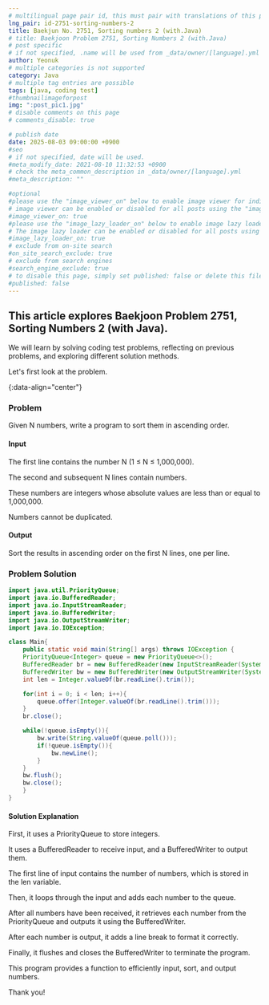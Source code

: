 ```yaml
---
# multilingual page pair id, this must pair with translations of this page. (This name must be unique)
lng_pair: id-2751-sorting-numbers-2
title: Baekjun No. 2751, Sorting numbers 2 (with.Java)
# title: Baekjoon Problem 2751, Sorting Numbers 2 (with.Java)
# post specific
# if not specified, .name will be used from _data/owner/[language].yml
author: Yeonuk
# multiple categories is not supported
category: Java
# multiple tag entries are possible
tags: [java, coding test]
#thumbnailimageforpost
img: ":post_pic1.jpg"
# disable comments on this page
# comments_disable: true

# publish date
date: 2025-08-03 09:00:00 +0900
#seo
# if not specified, date will be used.
#meta_modify_date: 2021-08-10 11:32:53 +0900
# check the meta_common_description in _data/owner/[language].yml
#meta_description: ""

#optional
#please use the "image_viewer_on" below to enable image viewer for individual pages or posts (_posts/ or [language]/_posts folders).
# image viewer can be enabled or disabled for all posts using the "image_viewer_posts: true" setting in _data/conf/main.yml.
#image_viewer_on: true
#please use the "image_lazy_loader_on" below to enable image lazy loader for individual pages or posts (_posts/ or [language]/_posts folders).
# The image lazy loader can be enabled or disabled for all posts using the "image_lazy_loader_posts: true" setting in _data/conf/main.yml.
#image_lazy_loader_on: true
# exclude from on-site search
#on_site_search_exclude: true
# exclude from search engines
#search_engine_exclude: true
# to disable this page, simply set published: false or delete this file
#published: false
---
```


<!-- outline-start -->

## This article explores Baekjoon Problem 2751, Sorting Numbers 2 (with Java).

We will learn by solving coding test problems, reflecting on previous problems, and exploring different solution methods.

Let's first look at the problem.

{:data-align="center"}

<!-- outline-end -->

### Problem

Given N numbers, write a program to sort them in ascending order.

#### Input

The first line contains the number N (1 ≤ N ≤ 1,000,000).

The second and subsequent N lines contain numbers.

These numbers are integers whose absolute values are less than or equal to 1,000,000.

Numbers cannot be duplicated.

#### Output

Sort the results in ascending order on the first N lines, one per line.

### Problem Solution

```java
import java.util.PriorityQueue;
import java.io.BufferedReader;
import java.io.InputStreamReader;
import java.io.BufferedWriter;
import java.io.OutputStreamWriter;
import java.io.IOException;

class Main{
    public static void main(String[] args) throws IOException {
    PriorityQueue<Integer> queue = new PriorityQueue<>();
    BufferedReader br = new BufferedReader(new InputStreamReader(System.in));
    BufferedWriter bw = new BufferedWriter(new OutputStreamWriter(System.out));
    int len = Integer.valueOf(br.readLine().trim());

    for(int i = 0; i < len; i++){
        queue.offer(Integer.valueOf(br.readLine().trim()));
    }
    br.close();

    while(!queue.isEmpty()){
        bw.write(String.valueOf(queue.poll()));
        if(!queue.isEmpty()){
            bw.newLine();
        }
    }
    bw.flush();
    bw.close();
    }
}
```

#### Solution Explanation

First, it uses a PriorityQueue to store integers.

It uses a BufferedReader to receive input, and a BufferedWriter to output them.

The first line of input contains the number of numbers, which is stored in the len variable.

Then, it loops through the input and adds each number to the queue.

After all numbers have been received, it retrieves each number from the PriorityQueue and outputs it using the BufferedWriter.

After each number is output, it adds a line break to format it correctly.

Finally, it flushes and closes the BufferedWriter to terminate the program.

This program provides a function to efficiently input, sort, and output numbers.

Thank you!
